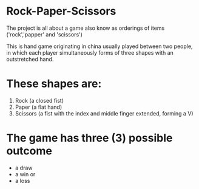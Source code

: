 # Rock-Paper-Scissors
The project is all about a game also know as orderings of items ('rock','papper' and 'scissors')

This is hand game originating in china usually played between two people, in which each player simultaneously forms of three shapes with an outstretched hand.

# These shapes are:
1. Rock (a closed fist)
2. Paper (a flat hand)
3. Scissors (a fist with the index and middle finger extended, forming a V)

# The game has three (3) possible outcome
* a draw
* a win or
* a loss
